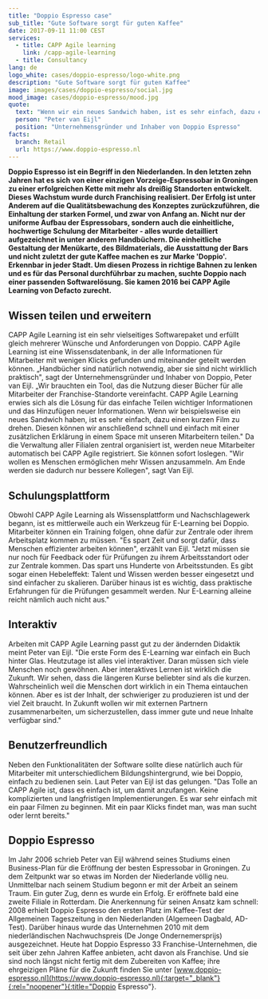 ```yaml
---
title: "Doppio Espresso case"
sub_title: "Gute Software sorgt für guten Kaffee"
date: 2017-09-11 11:00 CEST
services:
  - title: CAPP Agile learning
    link: /capp-agile-learning
  - title: Consultancy
lang: de
logo_white: cases/doppio-espresso/logo-white.png
description: "Gute Software sorgt für guten Kaffee"
image: images/cases/doppio-espresso/social.jpg
mood_image: cases/doppio-espresso/mood.jpg
quote:
  text: "Wenn wir ein neues Sandwich haben, ist es sehr einfach, dazu einen kurzen Film zu drehen. Diesen können wir anschließend schnell und einfach mit einer zusätzlichen Erklärung in einem Space mit unseren Mitarbeitern teilen."
  person: "Peter van Eijl"
  position: "Unternehmensgründer und Inhaber von Doppio Espresso"
facts:
  branch: Retail
  url: https://www.doppio-espresso.nl
---
```


__Doppio Espresso ist ein Begriff in den Niederlanden. In den letzten zehn Jahren hat es sich von einer einzigen Vorzeige-Espressobar in Groningen zu einer erfolgreichen Kette mit mehr als dreißig Standorten entwickelt. Dieses Wachstum wurde durch Franchising realisiert. Der Erfolg ist unter Anderem auf die Qualitätsbewachung des Konzeptes zurückzuführen, die Einhaltung der starken Formel, und zwar von Anfang an.
Nicht nur der uniforme Aufbau der Espressobars, sondern auch die einheitliche, hochwertige Schulung der Mitarbeiter - alles wurde detailliert aufgezeichnet in unter anderem Handbüchern. Die einheitliche Gestaltung der Menükarte, des Bildmaterials, die Ausstattung der Bars und nicht zuletzt der gute Kaffee machen es zur Marke 'Doppio'. Erkennbar in jeder Stadt. Um diesen Prozess in richtige Bahnen zu lenken und es für das Personal durchführbar zu machen, suchte Doppio nach einer passenden Softwarelösung. Sie kamen 2016 bei CAPP Agile Learning von Defacto zurecht.__

## Wissen teilen und erweitern

CAPP Agile Learning ist ein sehr vielseitiges Softwarepaket und erfüllt gleich mehrerer Wünsche und Anforderungen von Doppio. CAPP Agile Learning ist eine Wissensdatenbank, in der alle Informationen für Mitarbeiter mit wenigen Klicks gefunden und miteinander geteilt werden können. „Handbücher sind natürlich notwendig, aber sie sind nicht wirkllich praktisch", sagt der Unternehmensgründer und Inhaber von Doppio, Peter van Eijl. „Wir brauchten ein Tool, das die Nutzung dieser Bücher für alle Mitarbeiter der Franchise-Standorte vereinfacht. CAPP Agile Learning erwies sich als die Lösung für das einfache Teilen wichtiger Informationen und das Hinzufügen neuer Informationen. Wenn wir beispielsweise ein neues Sandwich haben, ist es sehr einfach, dazu einen kurzen Film zu drehen. Diesen können wir anschließend schnell und einfach mit einer zusätzlichen Erklärung in einem Space mit unseren Mitarbeitern teilen."
Da die Verwaltung aller Filialen zentral organisiert ist, werden neue Mitarbeiter automatisch bei CAPP Agile registriert. Sie können sofort loslegen. "Wir wollen es Menschen ermöglichen mehr Wissen anzusammeln. Am Ende werden sie dadurch nur bessere Kollegen", sagt Van Eijl.

## Schulungsplattform

Obwohl CAPP Agile Learning als Wissensplattform und Nachschlagewerk begann, ist es mittlerweile auch ein Werkzeug für E-Learning bei Doppio. Mitarbeiter können ein Training folgen, ohne dafür zur Zentrale oder ihrem Arbeitsplatz kommen zu müssen. "Es spart Zeit und sorgt dafür, dass Menschen effizienter arbeiten können", erzählt van Eijl. "Jetzt müssen sie nur noch für Feedback oder für Prüfungen zu ihrem Arbeitsstandort oder zur Zentrale kommen. Das spart uns Hunderte von Arbeitsstunden. Es gibt sogar einen Hebeleffekt: Talent und Wissen werden besser eingesetzt und sind einfacher zu skalieren. Darüber hinaus ist es wichtig, dass praktische Erfahrungen für die Prüfungen gesammelt werden. Nur E-Learning alleine reicht nämlich auch nicht aus."

## Interaktiv

Arbeiten mit CAPP Agile Learning passt gut zu der ändernden Didaktik meint Peter van Eijl. "Die erste Form des E-Learning war einfach ein Buch hinter Glas. Heutzutage ist alles viel interaktiver. Daran müssen sich viele Menschen noch gewöhnen. Aber interaktives Lernen ist wirklich die Zukunft. Wir sehen, dass die längeren Kurse beliebter sind als die kurzen. Wahrscheinlich weil die Menschen dort wirklich in ein Thema eintauchen können. Aber es ist der Inhalt, der schwieriger zu produzieren ist und der viel Zeit braucht. In Zukunft wollen wir mit externen Partnern zusammenarbeiten, um sicherzustellen, dass immer gute und neue Inhalte verfügbar sind."

## Benutzerfreundlich

Neben den Funktionalitäten der Software sollte diese natürlich auch für Mitarbeiter mit unterschiedlichem Bildungshintergrund, wie bei Doppio, einfach zu bedienen sein. Laut Peter van Eijl ist das gelungen. "Das Tolle an CAPP Agile ist, dass es einfach ist, um damit anzufangen. Keine komplizierten und langfristigen Implementierungen. Es war sehr einfach mit ein paar Filmen zu beginnen. Mit ein paar Klicks findet man, was man sucht oder lernt bereits."

## Doppio Espresso

Im Jahr 2006 schrieb Peter van Eijl während seines Studiums einen Business-Plan für die Eröffnung der besten Espressobar in Groningen. Zu dem Zeitpunkt war so etwas im Norden der Niederlande völlig neu. Unmittelbar nach seinem Studium begonn er mit der Arbeit an seinem Traum. Ein guter Zug, denn es wurde ein Erfolg. Er eröffnete bald eine zweite Filiale in Rotterdam. Die Anerkennung für seinen Ansatz kam schnell: 2008 erhielt Doppio Espresso den ersten Platz im Kaffee-Test der Allgemeinen Tageszeitung in den Niederlanden (Algemeen Dagbald, AD-Test). Darüber hinaus wurde das Unternehmen 2010 mit dem niederländischen Nachwuchspreis (De Jonge Ondernemersprijs) ausgezeichnet. Heute hat Doppio Espresso 33 Franchise-Unternehmen, die seit über zehn Jahren Kaffee anbieten, acht davon als Franchise. Und sie sind noch längst nicht fertig mit dem Zubereiten von Kaffee; ihre ehrgeizigen Pläne für die Zukunft finden Sie unter [www.doppio-espresso.nl](https://www.doppio-espresso.nl){:target="_blank"}{:rel="noopener"}{:title="Doppio Espresso"}.
